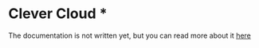 # Clever Cloud *

The documentation is not written yet, but you can read more about it [here](https://github.com/MAIF/otoroshi/tree/master/connectors/clevercloud)
